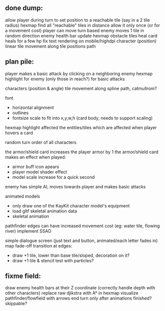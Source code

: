
done dump:
----------

allow player during turn to set position to a reachable tile (say in a 2 tile radius)
hexmap find all "reachable" tiles in distance
allow it only once (or for a movement cost)
player can move turn based
enemy moves 1 tile in random direction
enemy health bar
update hexmap obstacle tiles
heal card heals for a few hp
fix text rendering on mobile/highdpi
character (position) linear tile movement along tile positions path


plan pile:
----------
player makes a basic attack by clicking on a neighboring enemy
hexmap highlight for enemy (only those in reach?) for basic attacks

characters (position & angle) tile movement along spline path, catmullrom?

font
 - horizontal alignment
 - outlines
 - fontsize scale to fit into x,y,w,h (card body, needs to support scaling)

hexmap highlight affected the entities/tiles which are affected when player hovers a card

random turn order of all characters

the armor/shield card increases the player armor by 1
the armor/shield card makes an effect when played:
 - armor buff icon apears
 - player model shader effect
 - model scale increase for a quick second

enemy has simple AI, moves towards player and makes basic attacks

animated models
 - only draw one of the KayKit character model's equipment
 - load gltf skeletal animation data
 - skeletal animation

pathfinder edges can have increased movement cost (eg: water tile, flowing river)
implement SSAO

simple dialogue screen (just text and button, animated/each letter fades in)
map fade-off transition at edges:
 - draw +1 tile, lower than base tile/sloped, decoration on it?
 - draw +1 tile & stencil test with particles?

fixme field:
------------
draw enemy health bars at their Z coordinate (correctly handle depth with other characters)
replace raw djikstra with A* in hexmap
visualize pathfinder/flowfield with arrows
end turn only after animations finished? skippable?

